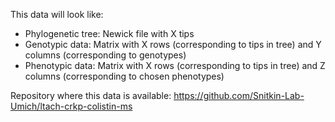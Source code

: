 This data will look like:
* Phylogenetic tree: Newick file with X tips
* Genotypic data: Matrix with X rows (corresponding to tips in tree) and Y columns (corresponding to genotypes)
* Phenotypic data: Matrix with X rows (corresponding to tips in tree) and Z columns (corresponding to chosen phenotypes)

Repository where this data is available: https://github.com/Snitkin-Lab-Umich/ltach-crkp-colistin-ms

